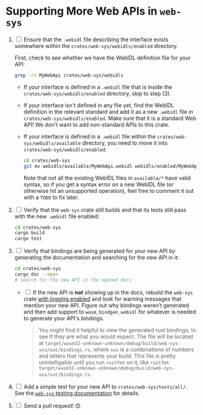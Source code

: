 # Supporting More Web APIs in `web-sys`

1. <input type="checkbox"/> Ensure that the `.webidl` file describing the
   interface exists somewhere within the `crates/web-sys/webidls/enabled`
   directory.

   First, check to see whether we have the WebIDL definition file for
   your API:

   ```sh
   grep -rn MyWebApi crates/web-sys/webidls
   ```

   * If your interface is defined in a `.webidl` file that is inside the
     `crates/web-sys/webidls/enabled` directory, skip to step (3).

   * If your interface isn't defined in any file yet, find the WebIDL definition
     in the relevant standard and add it as a new `.webidl` file in
     `crates/web-sys/webidls/enabled`. Make sure that it is a standard Web API!
     We don't want to add non-standard APIs to this crate.

   * If your interface is defined in a `.webidl` file within the
     `crates/web-sys/webidls/available` directory, you need to move it into
     `crates/web-sys/webidls/enabled`:

     ```sh
     cd crates/web-sys
     git mv webidls/available/MyWebApi.webidl webidls/enabled/MyWebApi.webidl
     ```

     Note that not all the existing WebIDL files in `available/*` have valid
     syntax, so if you get a syntax error on a new WebIDL file (or otherwise hit
     an unsupported operation), feel free to comment it out with a `TODO` to fix
     later.

2. <input type="checkbox"/> Verify that the `web-sys` crate still builds and
   that its tests still pass with the new `.webidl` file enabled:

   ```sh
   cd crates/web-sys
   cargo build
   cargo test
   ```

3. <input type="checkbox"/> Verify that bindings are being generated for your new
   API by generating the documentation and searching for the new API in it:

   ```sh
   cd crates/web-sys
   cargo doc --open
   # search for the new API in the opened docs
   ```

   * <input type="checkbox"/> If the new API is **not** showing up in the docs,
     rebuild the `web-sys` crate [with logging enabled](web-sys/logging.html)
     and look for warning messages that mention your new API. Figure out why
     bindings weren't generated and then add support to `wasm_bindgen_webidl` for
     whatever is needed to generate your API's bindings.

     > You might find it helpful to view the generated rust bindings, to see if
     they are what you would expect. The file will be located at
     `target/wasm32-unknown-unknown/debug/build/web-sys-xxx/out/bindings.rs`,
     where `xxx` is a combinations of numbers and letters that represents your
     build. This file is pretty unintelligable until you run `rustfmt` on it, like
     `rustfmt target/wasm32-unknown-unknown/debug/build/web-sys-xxx/out/bindings.rs`.

4. <input type="checkbox"/> Add a simple test for your new API to
   `crates/web-sys/tests/all/`. See the [`web-sys` testing
   documentation](web-sys/testing.html) for details.

5. <input type="checkbox"/> Send a pull request! 😊
